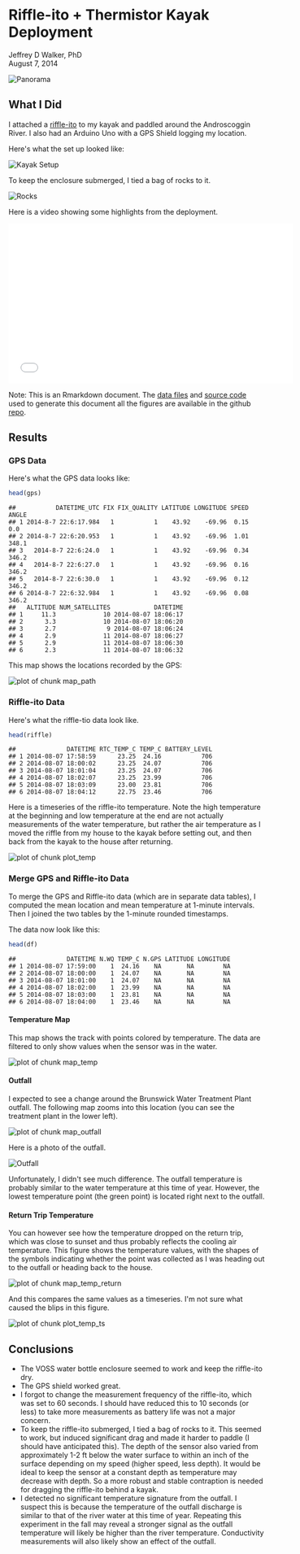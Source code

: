 # Riffle-ito + Thermistor Kayak Deployment
Jeffrey D Walker, PhD  
August 7, 2014  

![Panorama](img/panorama.jpg)

## What I Did

I attached a [riffle-ito](https://github.com/p-v-o-s/riffle-ito/) to my kayak and paddled around the Androscoggin River. I also had an Arduino Uno with a GPS Shield logging my location. 

Here's what the set up looked like:

![Kayak Setup](img/kayak.jpg)

To keep the enclosure submerged, I tied a bag of rocks to it.

![Rocks](img/rocks.jpg)

Here is a video showing some highlights from the deployment.

<iframe width="560" height="315" src="//www.youtube.com/embed/t26eL-m8-zo?fs=1" frameborder="0" allowfullscreen></iframe>

Note: This is an Rmarkdown document. The [data files](https://github.com/walkerjeffd/riffle-ito-apps/tree/master/analyses/20140807_kayak/data) and [source code](https://github.com/walkerjeffd/riffle-ito-apps/blob/master/analyses/20140807_kayak/index.Rmd) used to generate this document all the figures are available in the github [repo](https://github.com/walkerjeffd/riffle-ito-apps).



## Results

### GPS Data



Here's what the GPS data looks like:


```r
head(gps)
```

```
##           DATETIME_UTC FIX FIX_QUALITY LATITUDE LONGITUDE SPEED ANGLE
## 1 2014-8-7 22:6:17.984   1           1    43.92    -69.96  0.15   0.0
## 2 2014-8-7 22:6:20.953   1           1    43.92    -69.96  1.01 348.1
## 3   2014-8-7 22:6:24.0   1           1    43.92    -69.96  0.34 346.2
## 4   2014-8-7 22:6:27.0   1           1    43.92    -69.96  0.16 346.2
## 5   2014-8-7 22:6:30.0   1           1    43.92    -69.96  0.12 346.2
## 6 2014-8-7 22:6:32.984   1           1    43.92    -69.96  0.08 346.2
##   ALTITUDE NUM_SATELLITES            DATETIME
## 1     11.3             10 2014-08-07 18:06:17
## 2      3.3             10 2014-08-07 18:06:20
## 3      2.7              9 2014-08-07 18:06:24
## 4      2.9             11 2014-08-07 18:06:27
## 5      2.9             11 2014-08-07 18:06:30
## 6      2.3             11 2014-08-07 18:06:32
```

This map shows the locations recorded by the GPS:

![plot of chunk map_path](./index_files/figure-html/map_path.png) 

### Riffle-ito Data



Here's what the riffle-tio data look like.


```r
head(riffle)
```

```
##              DATETIME RTC_TEMP_C TEMP_C BATTERY_LEVEL
## 1 2014-08-07 17:58:59      23.25  24.16           706
## 2 2014-08-07 18:00:02      23.25  24.07           706
## 3 2014-08-07 18:01:04      23.25  24.07           706
## 4 2014-08-07 18:02:07      23.25  23.99           706
## 5 2014-08-07 18:03:09      23.00  23.81           706
## 6 2014-08-07 18:04:12      22.75  23.46           706
```

Here is a timeseries of the riffle-ito temperature. Note the high temperature at the beginning and low temperature at the end are not actually measurements of the water temperature, but rather the air temperature as I moved the riffle from my house to the kayak before setting out, and then back from the kayak to the house after returning.

![plot of chunk plot_temp](./index_files/figure-html/plot_temp.png) 

### Merge GPS and Riffle-ito Data

To merge the GPS and Riffle-ito data (which are in separate data tables), I computed the mean location and mean temperature at 1-minute intervals. Then I joined the two tables by the 1-minute rounded timestamps.



The data now look like this:


```r
head(df)
```

```
##              DATETIME N.WQ TEMP_C N.GPS LATITUDE LONGITUDE
## 1 2014-08-07 17:59:00    1  24.16    NA       NA        NA
## 2 2014-08-07 18:00:00    1  24.07    NA       NA        NA
## 3 2014-08-07 18:01:00    1  24.07    NA       NA        NA
## 4 2014-08-07 18:02:00    1  23.99    NA       NA        NA
## 5 2014-08-07 18:03:00    1  23.81    NA       NA        NA
## 6 2014-08-07 18:04:00    1  23.46    NA       NA        NA
```

#### Temperature Map

This map shows the track with points colored by temperature. The data are filtered to only show values when the sensor was in the water.

![plot of chunk map_temp](./index_files/figure-html/map_temp.png) 

#### Outfall

I expected to see a change around the Brunswick Water Treatment Plant outfall. The following map zooms into this location (you can see the treatment plant in the lower left). 

![plot of chunk map_outfall](./index_files/figure-html/map_outfall.png) 

Here is a photo of the outfall.

![Outfall](img/outfall.jpg)

Unfortunately, I didn't see much difference. The outfall temperature is probably similar to the water temperature at this time of year. However, the lowest temperature point (the green point) is located right next to the outfall.

#### Return Trip Temperature

You can however see how the temperature dropped on the return trip, which was close to sunset and thus probably reflects the cooling air temperature. This figure shows the temperature values, with the shapes of the symbols indicating whether the point was collected as I was heading out to the outfall or heading back to the house.

![plot of chunk map_temp_return](./index_files/figure-html/map_temp_return.png) 

And this compares the same values as a timeseries. I'm not sure what caused the blips in this figure.

![plot of chunk plot_temp_ts](./index_files/figure-html/plot_temp_ts.png) 

## Conclusions

- The VOSS water bottle enclosure seemed to work and keep the riffle-ito dry.
- The GPS shield worked great.
- I forgot to change the measurement frequency of the riffle-ito, which was set to 60 seconds. I should have reduced this to 10 seconds (or less) to take more measurements as battery life was not a major concern.
- To keep the riffle-ito submerged, I tied a bag of rocks to it. This seemed to work, but induced significant drag and made it harder to paddle (I should have anticipated this). The depth of the sensor also varied from approximately 1-2 ft below the water surface to within an inch of the surface depending on my speed (higher speed, less depth). It would be ideal to keep the sensor at a constant depth as temperature may decrease with depth. So a more robust and stable contraption is needed for dragging the riffle-ito behind a kayak. 
- I detected no significant temperature signature from the outfall. I suspect this is because the temperature of the outfall discharge is similar to that of the river water at this time of year. Repeating this experiment in the fall may reveal a stronger signal as the outfall temperature will likely be higher than the river temperature. Conductivity measurements will also likely show an effect of the outfall.
